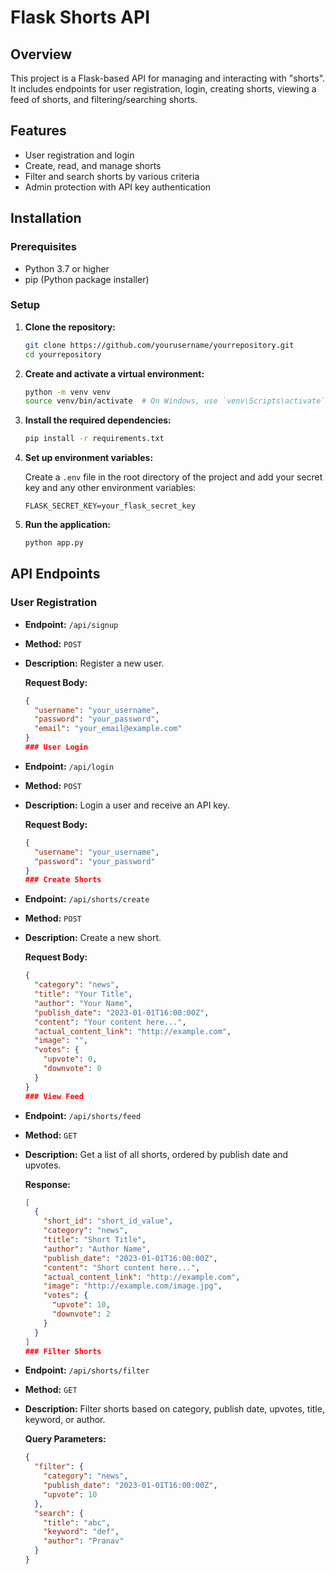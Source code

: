 # Flask Shorts API

## Overview

This project is a Flask-based API for managing and interacting with "shorts". It includes endpoints for user registration, login, creating shorts, viewing a feed of shorts, and filtering/searching shorts.

## Features

- User registration and login
- Create, read, and manage shorts
- Filter and search shorts by various criteria
- Admin protection with API key authentication

## Installation

### Prerequisites

- Python 3.7 or higher
- pip (Python package installer)

### Setup

1. **Clone the repository:**

    ```bash
    git clone https://github.com/yourusername/yourrepository.git
    cd yourrepository
    ```

2. **Create and activate a virtual environment:**

    ```bash
    python -m venv venv
    source venv/bin/activate  # On Windows, use `venv\Scripts\activate`
    ```

3. **Install the required dependencies:**

    ```bash
    pip install -r requirements.txt
    ```

4. **Set up environment variables:**

    Create a `.env` file in the root directory of the project and add your secret key and any other environment variables:

    ```
    FLASK_SECRET_KEY=your_flask_secret_key
    ```

5. **Run the application:**

    ```bash
    python app.py
    ```

## API Endpoints

### User Registration

- **Endpoint:** `/api/signup`
- **Method:** `POST`
- **Description:** Register a new user.

  **Request Body:**
  ```json
  {
    "username": "your_username",
    "password": "your_password",
    "email": "your_email@example.com"
  }
  ### User Login

- **Endpoint:** `/api/login`
- **Method:** `POST`
- **Description:** Login a user and receive an API key.

  **Request Body:**
  ```json
  {
    "username": "your_username",
    "password": "your_password"
  }
  ### Create Shorts

- **Endpoint:** `/api/shorts/create`
- **Method:** `POST`
- **Description:** Create a new short.

  **Request Body:**
  ```json
  {
    "category": "news",
    "title": "Your Title",
    "author": "Your Name",
    "publish_date": "2023-01-01T16:00:00Z",
    "content": "Your content here...",
    "actual_content_link": "http://example.com",
    "image": "",
    "votes": {
      "upvote": 0,
      "downvote": 0
    }
  }
  ### View Feed

- **Endpoint:** `/api/shorts/feed`
- **Method:** `GET`
- **Description:** Get a list of all shorts, ordered by publish date and upvotes.

  **Response:**
  ```json
  [
    {
      "short_id": "short_id_value",
      "category": "news",
      "title": "Short Title",
      "author": "Author Name",
      "publish_date": "2023-01-01T16:00:00Z",
      "content": "Short content here...",
      "actual_content_link": "http://example.com",
      "image": "http://example.com/image.jpg",
      "votes": {
        "upvote": 10,
        "downvote": 2
      }
    }
  ]
  ### Filter Shorts

- **Endpoint:** `/api/shorts/filter`
- **Method:** `GET`
- **Description:** Filter shorts based on category, publish date, upvotes, title, keyword, or author.

  **Query Parameters:**
  ```json
  {
    "filter": {
      "category": "news",
      "publish_date": "2023-01-01T16:00:00Z",
      "upvote": 10
    },
    "search": {
      "title": "abc",
      "keyword": "def",
      "author": "Pranav"
    }
  }
